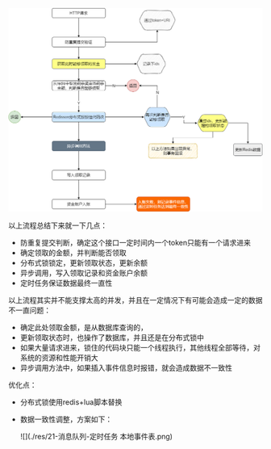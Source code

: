 ![](./res/类秒杀场景总结.png)

以上流程总结下来就一下几点：

+ 防重复提交判断，确定这个接口一定时间内一个token只能有一个请求进来
+ 确定领取的金额，并判断能否领取
+ 分布式锁锁定，更新领取状态，更新余额
+ 异步调用，写入领取记录和资金账户余额
+ 定时任务保证数据最终一直性

以上流程其实并不能支撑太高的并发，并且在一定情况下有可能会造成一定的数据不一直问题：

+ 确定此处领取金额，是从数据库查询的，
+ 更新领取状态时，也操作了数据库，并且还是在分布式锁中
+ 如果大量请求进来，锁住的代码块只能一个线程执行，其他线程全部等待，对系统的资源和性能开销大
+ 异步调用方法中，如果插入事件信息时报错，就会造成数据不一致性

优化点：

+ 分布式锁使用redis+lua脚本替换

+ 数据一致性调整，方案如下：

  ![](./res/21-消息队列-定时任务 本地事件表.png)

  

